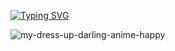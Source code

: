 [![Typing SVG](https://readme-typing-svg.demolab.com/?lines=HALLO+ANJENG+ANJENG+MAU+NGAPAIN;MAU+NGEROD+YAA...?+HAYOO+NGAKU;😝+😝+😝+😝+😝+😝+😝+😝+😝+😝+😝+😝)](https://git.io/typing-svg)

![my-dress-up-darling-anime-happy](https://user-images.githubusercontent.com/88397313/224462663-6b5e62a4-0427-4a10-b1df-c19e0860afe6.gif)

<!--
**DRUBOTZ23/DRUBOTZ23** is a ✨ _special_ ✨ repository because its `README.md` (Brute) appears on your GitHub profile.
# 💫 About Me:
![Intro](https://raw.githubusercontent.com/403Code/403Code/main/picture/intro.svg) </br>

## 🌐 Socials:
[![Facebook](https://img.shields.io/badge/Facebook-%231877F2.svg?logo=Facebook&logoColor=white)](https://facebook.com/Mhmdbadruxd23) [![Instagram](https://img.shields.io/badge/Instagram-%23E4405F.svg?logo=Instagram&logoColor=white)](https://instagram.com/mhmdbadru23) [![Twitter](https://img.shields.io/badge/Twitter-%231DA1F2.svg?logo=Twitter&logoColor=white)](https://twitter.com/r1zemary) [![YouTube](https://img.shields.io/badge/YouTube-%23FF0000.svg?logo=YouTube&logoColor=white)](https://youtube.com/@sendalmantan) 


## 💰 You can help me by Donating
[![BuyMeACoffee](https://img.shields.io/badge/Buy%20Me%20a%20Coffee-ffdd00?style=for-the-badge&logo=buy-me-a-coffee&logoColor=black)](https://buymeacoffee.com/zonenathan)
[![PayPal](https://img.shields.io/badge/PayPal-00457C?style=for-the-badge&logo=paypal&logoColor=white)](https://paypal.me/Rizemary)
[![Ko-Fi](https://img.shields.io/badge/Ko--fi-F16061?style=for-the-badge&logo=ko-fi&logoColor=white)](https://ko-fi.com/zonenathan)
[![Trakteer](https://img.shields.io/badge/trakteer-BE1E2D?style=for-the-](https://trakteer.id/muhamad_badru_wasih)
[![Saweria](https://img.shields.io/badge/saweria-FAAE2B?style=for-the-badge&logo=aiqfome)](https://saweria.co/mhmdbadru23)
[![Nyawer](https://img.shields.io/badge/nyawer-D894D8?style=for-the-badge&logo=angellist)](https://nyawer.co/MuhamadBadruWasih)

Here are some ideas to get you started:

- 🔭 I’m currently working on ...
- 🌱 I’m currently learning ...
- 👯 I’m looking to collaborate on ...
- 🤔 I’m looking for help with ...
- 💬 Ask me about ...
- 📫 How to reach me: ...
- 😄 Pronouns: ...
- ⚡ Fun fact: ...
-->
